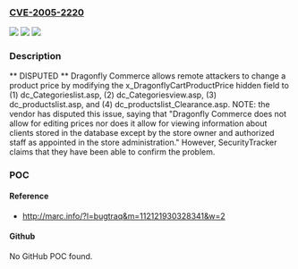 ### [CVE-2005-2220](https://cve.mitre.org/cgi-bin/cvename.cgi?name=CVE-2005-2220)
![](https://img.shields.io/static/v1?label=Product&message=n%2Fa&color=blue)
![](https://img.shields.io/static/v1?label=Version&message=n%2Fa&color=blue)
![](https://img.shields.io/static/v1?label=Vulnerability&message=n%2Fa&color=brighgreen)

### Description

** DISPUTED **  Dragonfly Commerce allows remote attackers to change a product price by modifying the x_DragonflyCartProductPrice hidden field to (1) dc_Categorieslist.asp, (2) dc_Categoriesview.asp, (3) dc_productslist.asp, and (4) dc_productslist_Clearance.asp.  NOTE: the vendor has disputed this issue, saying that "Dragonfly Commerce does not allow for editing prices nor does it allow for viewing information about clients stored in the database except by the store owner and authorized staff as appointed in the store administration."  However, SecurityTracker claims that they have been able to confirm the problem.

### POC

#### Reference
- http://marc.info/?l=bugtraq&m=112121930328341&w=2

#### Github
No GitHub POC found.

